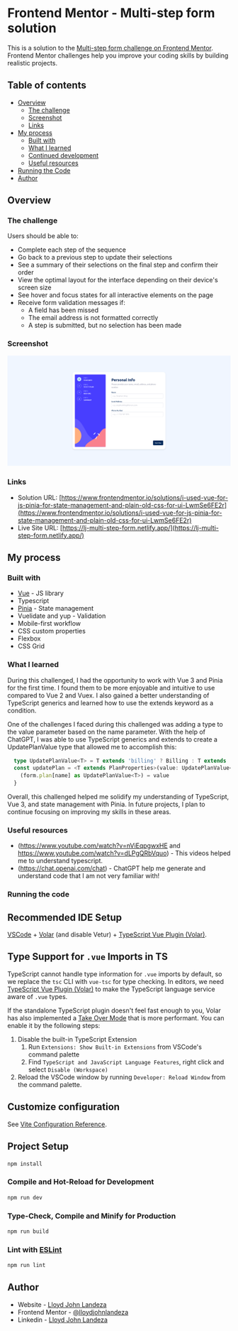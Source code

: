 # Frontend Mentor - Multi-step form solution

This is a solution to the [Multi-step form challenge on Frontend Mentor](https://www.frontendmentor.io/challenges/multistep-form-YVAnSdqQBJ). Frontend Mentor challenges help you improve your coding skills by building realistic projects. 

## Table of contents

- [Overview](#overview)
  - [The challenge](#the-challenge)
  - [Screenshot](#screenshot)
  - [Links](#links)
- [My process](#my-process)
  - [Built with](#built-with)
  - [What I learned](#what-i-learned)
  - [Continued development](#continued-development)
  - [Useful resources](#useful-resources)
- [Running the Code](#running-the-code)
- [Author](#author)


## Overview
### The challenge

Users should be able to:

- Complete each step of the sequence
- Go back to a previous step to update their selections
- See a summary of their selections on the final step and confirm their order
- View the optimal layout for the interface depending on their device's screen size
- See hover and focus states for all interactive elements on the page
- Receive form validation messages if:
  - A field has been missed
  - The email address is not formatted correctly
  - A step is submitted, but no selection has been made

### Screenshot

![](./ss.png)

### Links

- Solution URL: [https://www.frontendmentor.io/solutions/i-used-vue-for-js-pinia-for-state-management-and-plain-old-css-for-ui-LwmSe6FE2r](https://www.frontendmentor.io/solutions/i-used-vue-for-js-pinia-for-state-management-and-plain-old-css-for-ui-LwmSe6FE2r)
- Live Site URL: [https://lj-multi-step-form.netlify.app/](https://lj-multi-step-form.netlify.app/)

## My process

### Built with

- [Vue](https://vuejs.org/) - JS library
- Typescript
- [Pinia](https://pinia.vuejs.org/) - State management
- Vuelidate and yup - Validation
- Mobile-first workflow
- CSS custom properties
- Flexbox
- CSS Grid


### What I learned
During this challenged, I had the opportunity to work with Vue 3 and Pinia for the first time. I found them to be more enjoyable and intuitive to use compared to Vue 2 and Vuex. I also gained a better understanding of TypeScript generics and learned how to use the extends keyword as a condition.

One of the challenges I faced during this challenged was adding a type to the value parameter based on the name parameter. With the help of ChatGPT, I was able to use TypeScript generics and extends to create a UpdatePlanValue type that allowed me to accomplish this:

```ts
  type UpdatePlanValue<T> = T extends 'billing' ? Billing : T extends 'amount' ? IAmount : string;
  const updatePlan = <T extends PlanProperties>(value: UpdatePlanValue<T>, name: T) => {
    (form.plan[name] as UpdatePlanValue<T>) = value
  }
```

Overall, this challenged helped me solidify my understanding of TypeScript, Vue 3, and state management with Pinia. In future projects, I plan to continue focusing on improving my skills in these areas.


### Useful resources

- (https://www.youtube.com/watch?v=nViEqpgwxHE and https://www.youtube.com/watch?v=dLPgQRbVquo) - This videos helped me to understand typescript.
- (https://chat.openai.com/chat) - ChatGPT help me generate and understand code that I am not very familiar with!


### Running the code
## Recommended IDE Setup

[VSCode](https://code.visualstudio.com/) + [Volar](https://marketplace.visualstudio.com/items?itemName=Vue.volar) (and disable Vetur) + [TypeScript Vue Plugin (Volar)](https://marketplace.visualstudio.com/items?itemName=Vue.vscode-typescript-vue-plugin).

## Type Support for `.vue` Imports in TS

TypeScript cannot handle type information for `.vue` imports by default, so we replace the `tsc` CLI with `vue-tsc` for type checking. In editors, we need [TypeScript Vue Plugin (Volar)](https://marketplace.visualstudio.com/items?itemName=Vue.vscode-typescript-vue-plugin) to make the TypeScript language service aware of `.vue` types.

If the standalone TypeScript plugin doesn't feel fast enough to you, Volar has also implemented a [Take Over Mode](https://github.com/johnsoncodehk/volar/discussions/471#discussioncomment-1361669) that is more performant. You can enable it by the following steps:

1. Disable the built-in TypeScript Extension
    1) Run `Extensions: Show Built-in Extensions` from VSCode's command palette
    2) Find `TypeScript and JavaScript Language Features`, right click and select `Disable (Workspace)`
2. Reload the VSCode window by running `Developer: Reload Window` from the command palette.

## Customize configuration

See [Vite Configuration Reference](https://vitejs.dev/config/).

## Project Setup

```sh
npm install
```

### Compile and Hot-Reload for Development

```sh
npm run dev
```

### Type-Check, Compile and Minify for Production

```sh
npm run build
```

### Lint with [ESLint](https://eslint.org/)

```sh
npm run lint
```

## Author

- Website - [Lloyd John Landeza](https://lloydjohncodes.netlify.com/)
- Frontend Mentor - [@lloydjohnlandeza](https://www.frontendmentor.io/profile/lloydjohnlandeza)
- Linkedin - [Lloyd John Landeza](https://www.linkedin.com/in/lloydjohnlandeza/)
